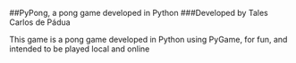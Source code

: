 ##PyPong, a pong game developed in Python
###Developed by Tales Carlos de Pádua

This game is a pong game developed in Python using PyGame, for fun, and intended to be played local and online